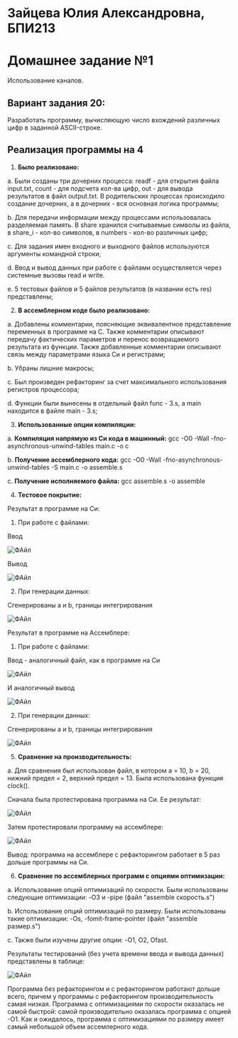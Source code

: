 # Зайцева Юлия Александровна, БПИ213

# Домашнее задание №1
Использование каналов.

## Вариант задания 20: 
Разработать программу, вычисляющую число вхождений различных цифр в заданной ASCII-строке.

## Реализация программы на 4
1. **Было реализовано:** 

a. Были созданы три дочерних процесса: readf - для открытия файла input.txt, count - для подсчета кол-ва цифр, out - для вывода результатов в файл output.txt. В родительских процессах происходило создание дочерних, а в дочерних - вся основная логика программы;

b. Для передачи информации между процессами использовалась разделяемая память. В share хранился считываемые символы из файла, в share_i - кол-во символов, в numbers - кол-во различных цифр;

c. Для задания имен входного и выходного файлов используются аргументы командной строки;

d. Ввод и вывод данных при работе с файлами осуществляется через системные вызовы read и write.

e. 5 тестовых файлов и 5 файлов результатов (в названии есть res) представлены;

2. **В ассемблерном коде было реализовано:** 

a. Добавлены комментарии, поясняющие эквивалентное представление переменных в программе на C. Также комментарии описывают передачу фактических параметров и перенос возвращаемого результата из функции. Также добавленные комментарии описывают связь между параметрами языка Си и регистрами;

b. Убраны лишние макросы;

c. Был произведен рефакторинг за счет максимального использования регистров процессора;

d. Функции были вынесены в отдельный файл func - 3.s, а main находится в файле main - 3.s;

3. **Использованные опции компиляции:** 

a. **Компиляция напрямую из Си кода в машинный:** gcc -O0 -Wall -fno-asynchronous-unwind-tables main.c -o c

b. **Получение ассемблерного кода:** gcc -O0 -Wall -fno-asynchronous-unwind-tables -S main.c -o assemble.s

c. **Получение исполняемого файла:** gcc assemble.s -o assemble

4. **Тестовое покрытие:** 

Результат в программе на Си:

1. При работе с файлами:

Ввод

![ФАйл](https://user-images.githubusercontent.com/97798186/202863901-823e080a-692f-400f-b662-b36f0ca0b2ab.jpg)

Вывод

![ФАйл](https://user-images.githubusercontent.com/97798186/202863929-282cbf11-54e0-4afa-8af9-71674705f00c.jpg)

2. При генерации данных:

Сгенерированы a и b, границы интегрирования

![ФАйл](https://user-images.githubusercontent.com/97798186/202864476-c3a50a1c-da93-48de-a986-98823ffc9b3f.jpg)

Результат в программе на Ассемблере:

1. При работе с файлами:

Ввод - аналогичный файл, как в программе на Си

![ФАйл](https://user-images.githubusercontent.com/97798186/202863901-823e080a-692f-400f-b662-b36f0ca0b2ab.jpg)

И аналогичный вывод

![ФАйл](https://user-images.githubusercontent.com/97798186/202863929-282cbf11-54e0-4afa-8af9-71674705f00c.jpg)

2. При генерации данных:

Сгенерированы a и b, границы интегрирования

![ФАйл](https://user-images.githubusercontent.com/97798186/202864532-7308f680-86d6-4cad-9e42-5ff4495f04e8.jpg)

5. **Сравнение на производительность:** 

a. Для сравнения был использован файл, в котором a = 10, b = 20, нижний предел = 2, верхний предел = 13. Была использована функция clock().

Сначала была протестирована программа на Си. Ее результат:

![ФАйл](https://user-images.githubusercontent.com/97798186/202865151-d22e6ee0-d02a-4d4e-acf9-6c3b54b9ce53.jpg)

Затем протестировали программу на ассемблере:

![ФАйл](https://user-images.githubusercontent.com/97798186/202905503-3c61cf60-9e5e-4024-bb99-2baa5ef99ae5.jpg)

Вывод: программа на ассемблере с рефакторингом работает в 5 раз дольше программы на Си.

6. **Сравнение по ассемблерных программ с опциями оптимизации:** 

a. Использование опций оптимизаций по скорости. Были использованы следующие оптимизации: -O3 и -pipe (файл "assemble скорость.s")

b. Использование опций оптимизаций по размеру. Были использованы такие оптимизации: -Os, -fomit-frame-pointer (файл "assemble размер.s")

c. Также были изучены другие опции: -O1, O2, Ofast.

Результаты тестирований (без учета времени ввода и вывода данных) представлены в таблице:

![ФАйл](https://user-images.githubusercontent.com/97798186/202906666-c67c15ac-8aaa-4b5f-aaba-ecb51a18f040.jpg)

Программа без рефакторингом и с рефакторингом работают дольше всего, причем у программы с рефакторингом производительность самая низкая. Программа с оптимизациями по скорости оказалась не самой быстрой: самой производительно оказалась программа с опцией -О1. Как и ожидалось, программа с оптимизациями по размеру имеет самый небольшой объем ассемлерного кода.


